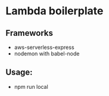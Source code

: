 # Lambda boilerplate

## Frameworks

* aws-serverless-express
* nodemon with babel-node

## Usage: 

* npm run local

